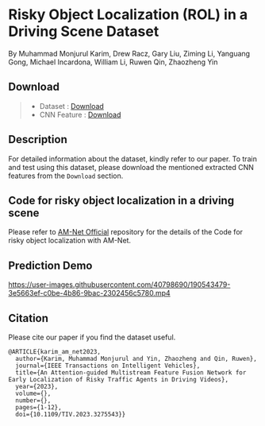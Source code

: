 # Risky Object Localization (ROL) in a Driving Scene Dataset

By Muhammad Monjurul Karim, Drew Racz, Gary Liu, Ziming Li, Yanguang Gong, Michael Incardona, William Li, Ruwen Qin, Zhaozheng Yin

## Download
> * Dataset : [Download](https://drive.google.com/drive/folders/164J2F4aI4DpZEEgIUZlvabOMVxWxP2O9?usp=sharing)  
> * CNN Feature : [Download](https://drive.google.com/drive/folders/1V5BoyF8QJOxjoPwSDYKuAO8r76gpPg8v?usp=sharing)

## Description

For detailed information about the dataset, kindly refer to our paper. To train and test using this dataset, please download the mentioned extracted CNN features from the `Download` section.

## Code for risky object localization in a driving scene
Please refer to [AM-Net Official](https://github.com/monjurulkarim/risky_object) repository for the details of the Code for risky object localization with AM-Net.

## Prediction Demo
https://user-images.githubusercontent.com/40798690/190543479-3e5663ef-c0be-4b86-9bac-2302456c5780.mp4

<a name="citation"></a>
## Citation

Please cite our paper if you find the dataset useful.

```
@ARTICLE{karim_am_net2023,
  author={Karim, Muhammad Monjurul and Yin, Zhaozheng and Qin, Ruwen},
  journal={IEEE Transactions on Intelligent Vehicles}, 
  title={An Attention-guided Multistream Feature Fusion Network for Early Localization of Risky Traffic Agents in Driving Videos}, 
  year={2023},
  volume={},
  number={},
  pages={1-12},
  doi={10.1109/TIV.2023.3275543}}
```
